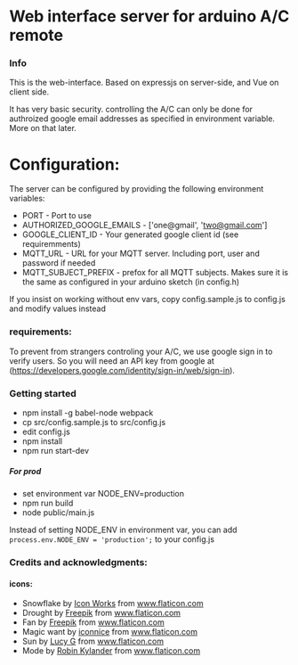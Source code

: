 # Web interface server for arduino A/C remote

### Info
This is the web-interface. Based on expressjs on server-side, and Vue on client side. 

It has very basic security. controlling the A/C can only be done for authroized google email addresses as specified in environment variable. More on that later.

# Configuration:

The server can be configured by providing the following environment variables:

* PORT - Port to use 
* AUTHORIZED_GOOGLE_EMAILS - ['one@gmail', 'two@gmail.com']  
* GOOGLE_CLIENT_ID -  Your generated google client id (see requiremments)
* MQTT_URL -  URL for your MQTT server. Including port, user and password if needed
* MQTT_SUBJECT_PREFIX -  prefox for all MQTT subjects. Makes sure it is the same as configured in your arduino sketch (in config.h)

If you insist on working without env vars, copy config.sample.js to config.js and modify values instead  

### requirements:

To prevent from strangers controling your A/C, we use google sign in to verify users. So you will need an API key from google at (https://developers.google.com/identity/sign-in/web/sign-in).


### Getting started

* npm install -g babel-node webpack
* cp src/config.sample.js to src/config.js
* edit config.js
* npm install
* npm run start-dev

##### For prod 
* set environment var NODE_ENV=production
* npm run build
* node public/main.js

Instead of setting NODE_ENV in environment var, you can add 
``
    process.env.NODE_ENV = 'production';
``
to your config.js


### Credits and acknowledgments:

#### icons:
* Snowflake by [Icon Works](https://www.flaticon.com/authors/icon-works) from www.flaticon.com 
* Drought by [Freepik](https://www.flaticon.com/authors/freepik) from www.flaticon.com
* Fan by [Freepik](https://www.flaticon.com/authors/freepik) from www.flaticon.com
* Magic want by [iconnice](https://www.flaticon.com/authors/iconnice) from www.flaticon.com
* Sun by [Lucy G](https://www.flaticon.com/authors/lucy-g) from www.flaticon.com
* Mode by [Robin Kylander](https://www.flaticon.com/authors/robin-kylander) from www.flaticon.com